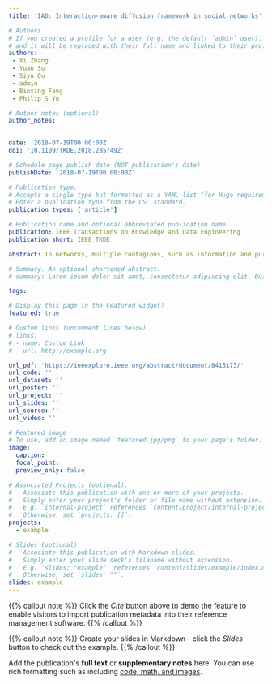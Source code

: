 ```yaml
---
title: 'IAD: Interaction-aware diffusion framework in social networks'

# Authors
# If you created a profile for a user (e.g. the default `admin` user), write the username (folder name) here
# and it will be replaced with their full name and linked to their profile.
authors: 
 - Xi Zhang
 - Yuan Su
 - Siyu Qu
 - admin
 - Binxing Fang
 - Philip S Yu

# Author notes (optional)
author_notes: 
  

date: '2018-07-19T00:00:00Z'
doi: '10.1109/TKDE.2018.2857492'

# Schedule page publish date (NOT publication's date).
publishDate: '2018-07-19T00:00:00Z'

# Publication type.
# Accepts a single type but formatted as a YAML list (for Hugo requirements).
# Enter a publication type from the CSL standard.
publication_types: ['article']

# Publication name and optional abbreviated publication name.
publication: IEEE Transactions on Knowledge and Data Engineering
publication_short: IEEE TKDE

abstract: In networks, multiple contagions, such as information and purchasing behaviors, may interact with each other as they spread simultaneously. However, most of the existing information diffusion models are built on the assumption that each individual contagion spreads independently, regardless of their interactions. Gaining insights into such interaction is crucial to understand the contagion adoption behaviors, and thus can make better predictions. In this paper, we study the contagion adoption behavior under a set of interactions, specifically, the interactions among users, contagions' contents, and sentiments, which are learned from social network structures and texts. We develop an effective and efficient interaction-aware diffusion (IAD) framework, incorporating these interactions into a unified model. We also present a generative process to distinguish user roles, a co-training method to determine contagions' categories and a new topic model to obtain topic-specific sentiments. Evaluation on the large-scale Weibo dataset demonstrates that our proposal can learn how different users, contagion categories, and sentiments interact with each other efficiently. With these interactions, we can make a more accurate prediction than the state-of-art baselines. Moreover, we can better understand how the interactions influence the propagation process and thus can suggest useful directions for information promotion or suppression in viral marketing.

# Summary. An optional shortened abstract.
# summary: Lorem ipsum dolor sit amet, consectetur adipiscing elit. Duis posuere tellus ac convallis placerat. Proin tincidunt magna sed ex sollicitudin condimentum.

tags: 

# Display this page in the Featured widget?
featured: true

# Custom links (uncomment lines below)
# links:
# - name: Custom Link
#   url: http://example.org

url_pdf: 'https://ieeexplore.ieee.org/abstract/document/8413173/'
url_code: ''
url_dataset: ''
url_poster: ''
url_project: ''
url_slides: ''
url_source: ''
url_video: ''

# Featured image
# To use, add an image named `featured.jpg/png` to your page's folder.
image:
  caption: 
  focal_point: 
  preview_only: false

# Associated Projects (optional).
#   Associate this publication with one or more of your projects.
#   Simply enter your project's folder or file name without extension.
#   E.g. `internal-project` references `content/project/internal-project/index.md`.
#   Otherwise, set `projects: []`.
projects:
  - example

# Slides (optional).
#   Associate this publication with Markdown slides.
#   Simply enter your slide deck's filename without extension.
#   E.g. `slides: "example"` references `content/slides/example/index.md`.
#   Otherwise, set `slides: ""`.
slides: example
---
```


{{% callout note %}}
Click the _Cite_ button above to demo the feature to enable visitors to import publication metadata into their reference management software.
{{% /callout %}}

{{% callout note %}}
Create your slides in Markdown - click the _Slides_ button to check out the example.
{{% /callout %}}

Add the publication's **full text** or **supplementary notes** here. You can use rich formatting such as including [code, math, and images](https://docs.hugoblox.com/content/writing-markdown-latex/).
